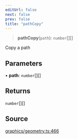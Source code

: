 ```yaml
---
editUrl: false
next: false
prev: false
title: "pathCopy"
---
```


> **pathCopy**(`path`): `number`[][]

Copy a path

## Parameters

• **path**: `number`[][]

## Returns

`number`[][]

## Source

[graphics/geometry.ts:466](https://github.com/dgmjs/dgmjs/blob/main/packages/core/src/graphics/geometry.ts#L466)
